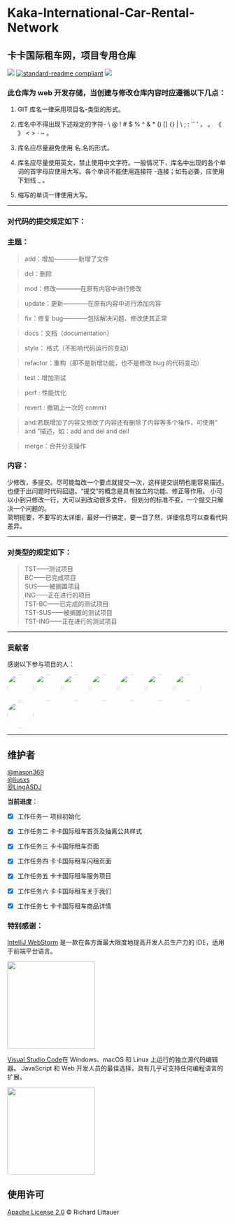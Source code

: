 # Kaka-International-Car-Rental-Network

## 卡卡国际租车网，项目专用仓库

![](https://img.shields.io/badge/%E7%8A%B6%E6%80%81-%E5%AE%8C%E6%88%90-success)
[![standard-readme compliant](https://img.shields.io/badge/readme%20style-standard-brightgreen.svg?style=flat-square)](https://github.com/RichardLitt/standard-readme)
[![](https://img.shields.io/crates/l/s)](https://img.shields.io/crates/l/s)

### 此仓库为 web 开发存储，当创建与修改仓库内容时应遵循以下几点：

1. GIT 库名一律采用项目名-类型的形式。

2. 库名中不得出现下述规定的字符- \ @ ! # \$ % ^ & \* () [] {} | \ ; : '' ’ ， 。 《 》 < > · ~ 。

3. 库名应尽量避免使用 名.名的形式。

4. 库名应尽量使用英文，禁止使用中文字符。一般情况下，库名中出现的各个单词的首字母应使用大写。各个单词不能使用连接符 -连接；如有必要，应使用下划线 \_ 。

5. 缩写的单词一律使用大写。

---

### 对代码的提交规定如下：

### 主题：

> add：增加————新增了文件

> del：删除

> mod：修改————在原有内容中进行修改

> update：更新————在原有内容中进行添加内容

> fix：修复 bug————包括解决问题、修改使其正常

> docs：文档（documentation）

> style： 格式（不影响代码运行的变动）

> refactor：重构（即不是新增功能，也不是修改 bug 的代码变动）

> test：增加测试

> perf : 性能优化

> revert : 撤销上一次的 commit

> and:若既增加了内容又修改了内容还有删除了内容等多个操作，可使用“ and ”描述，如：add and del and dell

> merge：合并分支操作

### 内容：

少修改，多提交。尽可能每改一个要点就提交一次，这样提交说明也能容易描述。也便于出问题时代码回退。“提交”的概念是具有独立的功能、修正等作用。 小可以小到只修改一行，大可以到改动很多文件， 但划分的标准不变，一个提交只解决一个问题的。  
简明扼要，不要写的太详细，最好一行搞定，要一目了然，详细信息可以查看代码差异。

---

### 对类型的规定如下：

> TST——测试项目  
> BC——已完成项目  
> SUS——被搁置项目  
> ING——正在进行的项目  
> TST-BC——已完成的测试项目  
> TST-SUS——被搁置的测试项目  
> TST-ING——正在进行的测试项目

---

### 贡献者

感谢以下参与项目的人：

<a href="https://github.com/liusxs"><img style="border-radius:50%;height:60px" src="https://avatars.githubusercontent.com/u/101164913?v=4" /></a>
<a href="https://github.com/LingASDJ"><img style="border-radius:50%;height:60px" src="https://avatars.githubusercontent.com/u/70191651?v=4" /></a>
<a href="https://github.com/mason369"><img style="border-radius:50%;height:60px" src="https://avatars.githubusercontent.com/u/93964390?s=96&v=4" /></a>
<a href="https://github.com/mason369"><img style="border-radius:50%;height:60px" src="https://avatars.githubusercontent.com/u/101233711?v=4" /></a>
<a href="https://github.com/zenbing"><img style="border-radius:50%;height:60px" src="https://avatars.githubusercontent.com/u/102287712?v=4" /></a>
<a href="https://github.com/pujiurong"><img style="border-radius:50%;height:60px" src="https://avatars.githubusercontent.com/u/102287710?v=4" /></a>
<a href="https://github.com/xiaokouhan"><img style="border-radius:50%;height:60px" src="https://avatars.githubusercontent.com/u/101168929?v=4" /></a>
<a href="https://github.com/YUANYUAN04"><img style="border-radius:50%;height:60px" src="https://avatars.githubusercontent.com/u/101186294?v=4" /></a>

---

## 维护者

[@mason369](https://github.com/mason369)  
[@liusxs](https://github.com/liusxs)  
[@LingASDJ](https://github.com/LingASDJ)

**当前进度**：

- [x] 工作任务一 项目初始化

- [x] 工作任务二 卡卡国际租车首页及抽离公共样式

- [x] 工作任务三 卡卡国际租车页面

- [x] 工作任务四 卡卡国际租车闪租页面

- [x] 工作任务五 卡卡国际租车服务项目

- [x] 工作任务六 卡卡国际租车关于我们

- [x] 工作任务七 卡卡国际租车商品详情

### 特别感谢：

[IntelliJ WebStorm](https://zh.wikipedia.org/zh-hans/IntelliJ_IDEA) 是一款在各方面最大限度地提高开发人员生产力的 IDE，适用于前端平台语言。

<img src="https://resources.jetbrains.com/storage/products/company/brand/logos/WebStorm_icon.png?_gl=1*10616q8*_ga*MTEwMzE4MDQwOS4xNjU0NzQ0NjIw*_ga_9J976DJZ68*MTY1NTA5NzcyOC4yLjEuMTY1NTA5ODE3Ni42MA..&_ga=2.237879491.294686240.1655097729-1103180409.1654744620" width="200px"/>

[Visual Studio Code](https://code.visualstudio.com/)在 Windows、macOS 和 Linux 上运行的独立源代码编辑器。 JavaScript 和 Web 开发人员的最佳选择，具有几乎可支持任何编程语言的扩展。

<img src="https://visualstudio.microsoft.com/wp-content/uploads/2019/09/vs-code-responsive-01-1.png" width="200px"/>

## 使用许可

[Apache License 2.0](LICENSE) © Richard Littauer
